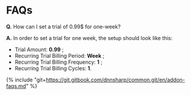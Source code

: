 # FAQs

 **Q.** How can I set a trial of 0.99$ for one-week?
 
**A.** In order to set a trial for one week, the setup should look like this:
* Trial Amount: **0.99** ;
* Recurring Trial Billing Period: **Week** ;
* Recurring Trial Billing Frequency: **1** ;
* Recurring Trial Billing Cycles: **1**.




{% include "git+https://git.gitbook.com/dnnsharp/common.git/en/addon-faqs.md" %}

